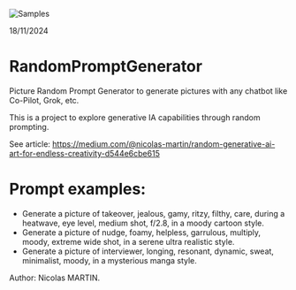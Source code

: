 
![Samples](https://github.com/user-attachments/assets/f5b0bda3-db43-45aa-bfb4-0c2641e08416)

18/11/2024

# RandomPromptGenerator
Picture Random Prompt Generator to generate pictures with any chatbot like Co-Pilot, Grok, etc.

This is a project to explore generative IA capabilities through random prompting.

See article: https://medium.com/@nicolas-martin/random-generative-ai-art-for-endless-creativity-d544e6cbe615

# Prompt examples:
- Generate a picture of takeover, jealous, gamy, ritzy, filthy, care, during a heatwave, eye level, medium shot, f/2.8, in a moody cartoon style.
- Generate a picture of nudge, foamy, helpless, garrulous, multiply, moody, extreme wide shot, in a serene ultra realistic style.
- Generate a picture of interviewer, longing, resonant, dynamic, sweat, minimalist, moody, in a mysterious manga style.

Author: Nicolas MARTIN.
